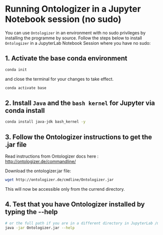 # Running Ontologizer in a Jupyter Notebook session (no sudo)

You can use `Ontologizer` in an environment with no sudo privileges by installing the programme by source. Follow the steps below to install `Ontologizer` in a JupyterLab Notebook Session where you have no sudo:

## 1. Activate the base conda environment

```bash
conda init
```

and close the terminal for your changes to take effect.

```bash
conda activate base
```

## 2. Install `Java` and the `bash kernel` for Jupyter via conda install

```bash
conda install java-jdk bash_kernel -y
```

## 3. Follow the Ontologizer instructions to get the .jar file

Read instructions from Ontologizer docs here : http://ontologizer.de/commandline/

Download the ontologizer.jar file:

```bash
wget http://ontologizer.de/cmdline/Ontologizer.jar
```

This will now be accessible only from the currend directory. 

## 4. Test that you have Ontologizer installed by typing the --help

```bash
# or the full path if you are in a different directory in JupyterLab /mnt/shared/gcp-user/session_data/Ontologizer.jar
java -jar Ontologizer.jar --help
```